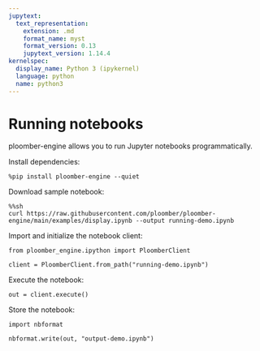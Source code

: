 ```yaml
---
jupytext:
  text_representation:
    extension: .md
    format_name: myst
    format_version: 0.13
    jupytext_version: 1.14.4
kernelspec:
  display_name: Python 3 (ipykernel)
  language: python
  name: python3
---
```


# Running notebooks

ploomber-engine allows you to run Jupyter notebooks programmatically.

Install dependencies:

```{code-cell} ipython3
%pip install ploomber-engine --quiet
```

Download sample notebook:

```{code-cell} ipython3
%%sh
curl https://raw.githubusercontent.com/ploomber/ploomber-engine/main/examples/display.ipynb --output running-demo.ipynb
```

Import and initialize the notebook client:

```{code-cell} ipython3
from ploomber_engine.ipython import PloomberClient

client = PloomberClient.from_path("running-demo.ipynb")
```

Execute the notebook:

```{code-cell} ipython3
out = client.execute()
```

Store the notebook:

```{code-cell} ipython3
import nbformat

nbformat.write(out, "output-demo.ipynb")
```
